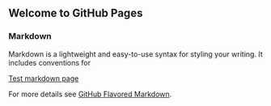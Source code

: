 ## Welcome to GitHub Pages

### Markdown

Markdown is a lightweight and easy-to-use syntax for styling your writing. It includes conventions for


[Test markdown page](https://github.com/brandoncbryant/brandoncbryant.github.io/blob/master/test.md)

For more details see [GitHub Flavored Markdown](https://guides.github.com/features/mastering-markdown/).
